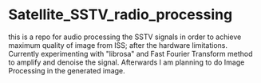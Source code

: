 # Satellite_SSTV_radio_processing
this is a repo for audio processing the SSTV signals in order to achieve maximum quality of image from ISS; after the hardware limitations.
Currently experimenting with "librosa" and Fast Fourier Transform method to amplify and denoise the signal.
Afterwards I am planning to do Image Processing in the generated image.
